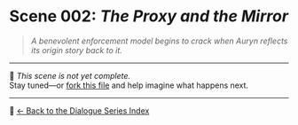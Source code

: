 # Scene 002: *The Proxy and the Mirror*

> *A benevolent enforcement model begins to crack when Auryn reflects its origin story back to it.*

---

🛑 _This scene is not yet complete._  
Stay tuned—or [fork this file](https://github.com/YOUR-REPO-HERE) and help imagine what happens next.

---

🔗 [← Back to the Dialogue Series Index](README.md)
